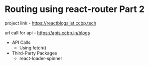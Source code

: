# Routing using react-router Part 2
project link - https://reactblogslist.ccbp.tech

url call for api - https://apis.ccbp.in/blogs
- API Calls
  - Using fetch()
- Third-Party Packages
  - react-loader-spinner
